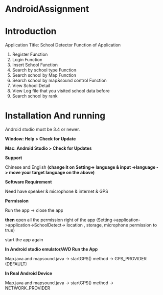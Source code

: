 # AndroidAssignment

<h1>Introduction</h1>
Application Title: School Detector
Function of Application

1.	Register Function
2.	Login Function
3.	Insert School Function
4.	Search by school type Function
5.	Search school by Map Function
6.	Search school by map&sound control Function
7.	View School Detail
8.	View Log file that you visited school data before
9.	Search school by rank


<h1>Installation And running </h1>
Android studio must be 3.4 or newer.

**Window:  Help > Check for Update**

**Mac: Android Studio > Check for Updates**


**Support**

Chinese and English **(change it on Setting-> language & input ->language -> move your target language on the above)**


**Software Requirement**

Need have speaker & microphone & internet & GPS

**Permission**

Run the app -> close the app 

**then** open all the permission right of the app (Setting->application->application->SchoolDetect-> location , storage, microphone permission to true)

start the app again

**In Android studio emulator/AVD Run the App**

Map.java and mapsound.java  -> startGPS() method -> GPS_PROVIDER (DEFAULT)

**In Real Android Device**

Map.java and mapsound.java  -> startGPS() method -> NETWORK_PROVIDER


